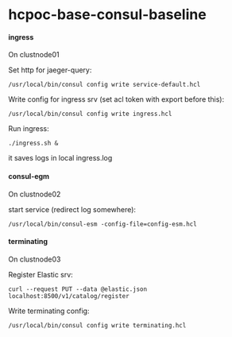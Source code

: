 # hcpoc-base-consul-baseline

#### ingress

On clustnode01

Set http for jaeger-query:

`/usr/local/bin/consul config write service-default.hcl`

Write config for ingress srv (set acl token with export before this):

`/usr/local/bin/consul config write ingress.hcl`

Run ingress:

`./ingress.sh &`

it saves logs in local ingress.log

#### consul-egm

On clustnode02

start service (redirect log somewhere):

`/usr/local/bin/consul-esm -config-file=config-esm.hcl`


#### terminating

On clustnode03

Register Elastic srv:

`curl --request PUT --data @elastic.json localhost:8500/v1/catalog/register`

Write terminating config:

`/usr/local/bin/consul config write terminating.hcl`
